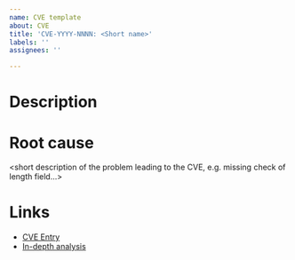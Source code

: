 ```yaml
---
name: CVE template
about: CVE
title: 'CVE-YYYY-NNNN: <Short name>'
labels: ''
assignees: ''

---
```


# Description
<short description of the issue>

# Root cause
<short description of the problem leading to the CVE, e.g. missing check of length field...>

# Links
- [CVE Entry](https://cve.mitre.org/cgi-bin/cvename.cgi?name=CVE-YYYY-NNNNN)
- [In-depth analysis](https://TBD)
